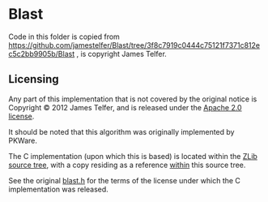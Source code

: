 # Blast

Code in this folder is copied from https://github.com/jamestelfer/Blast/tree/3f8c7919c0444c75121f7371c812ec5c2bb9905b/Blast , is copyright James Telfer.

## Licensing

Any part of this implementation that is not covered by the original
notice is Copyright &copy; 2012 James Telfer, and is released under the 
[Apache 2.0 license](http://www.apache.org/licenses/LICENSE-2.0.html).

It should be noted that this algorithm was originally implemented by
PKWare.
 
The C implementation (upon which this is based) is located 
within the [ZLib source tree](https://github.com/madler/zlib/blob/master/contrib/blast/),
with a copy residing as a reference [within](https://github.com/jamestelfer/Blast/blob/master/Blast/reference-code/) this source tree.

See the original [blast.h](https://github.com/madler/zlib/blob/master/contrib/blast/blast.h)
for the terms of the license under which the C implementation was released.